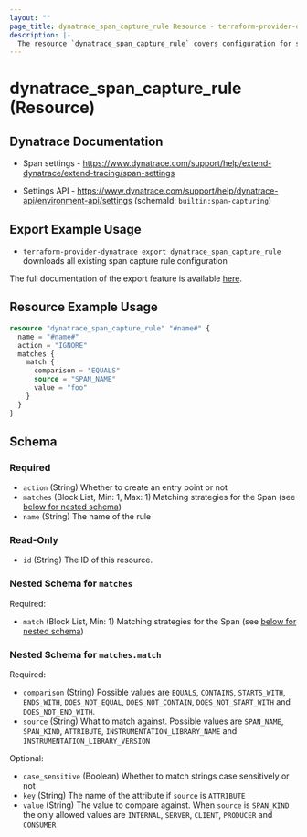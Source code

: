 ```yaml
---
layout: ""
page_title: dynatrace_span_capture_rule Resource - terraform-provider-dynatrace"
description: |-
  The resource `dynatrace_span_capture_rule` covers configuration for span capture rules
---
```


# dynatrace_span_capture_rule (Resource)

## Dynatrace Documentation

- Span settings - https://www.dynatrace.com/support/help/extend-dynatrace/extend-tracing/span-settings

- Settings API - https://www.dynatrace.com/support/help/dynatrace-api/environment-api/settings (schemaId: `builtin:span-capturing`)

## Export Example Usage

- `terraform-provider-dynatrace export dynatrace_span_capture_rule` downloads all existing span capture rule configuration

The full documentation of the export feature is available [here](https://registry.terraform.io/providers/dynatrace-oss/dynatrace/latest/docs#exporting-existing-configuration-from-a-dynatrace-environment).

## Resource Example Usage

```terraform
resource "dynatrace_span_capture_rule" "#name#" {
  name = "#name#"
  action = "IGNORE"
  matches {
    match {
      comparison = "EQUALS"
      source = "SPAN_NAME"
      value = "foo"
    }
  }
}
```

<!-- schema generated by tfplugindocs -->
## Schema

### Required

- `action` (String) Whether to create an entry point or not
- `matches` (Block List, Min: 1, Max: 1) Matching strategies for the Span (see [below for nested schema](#nestedblock--matches))
- `name` (String) The name of the rule

### Read-Only

- `id` (String) The ID of this resource.

<a id="nestedblock--matches"></a>
### Nested Schema for `matches`

Required:

- `match` (Block List, Min: 1) Matching strategies for the Span (see [below for nested schema](#nestedblock--matches--match))

<a id="nestedblock--matches--match"></a>
### Nested Schema for `matches.match`

Required:

- `comparison` (String) Possible values are `EQUALS`, `CONTAINS`, `STARTS_WITH`, `ENDS_WITH`, `DOES_NOT_EQUAL`, `DOES_NOT_CONTAIN`, `DOES_NOT_START_WITH` and `DOES_NOT_END_WITH`.
- `source` (String) What to match against. Possible values are `SPAN_NAME`, `SPAN_KIND`, `ATTRIBUTE`, `INSTRUMENTATION_LIBRARY_NAME` and `INSTRUMENTATION_LIBRARY_VERSION`

Optional:

- `case_sensitive` (Boolean) Whether to match strings case sensitively or not
- `key` (String) The name of the attribute if `source` is `ATTRIBUTE`
- `value` (String) The value to compare against. When `source` is `SPAN_KIND` the only allowed values are `INTERNAL`, `SERVER`, `CLIENT`, `PRODUCER` and `CONSUMER`
 